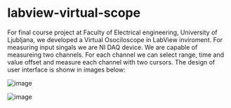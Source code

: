 # labview-virtual-scope
For final course project at Faculty of Electrical engineering, University of Ljubljana, we developed a Virtual Osociloscope in LabView inviroment. For measuring input singals we are NI DAQ device. We are capable of measureing two channels. For each channel we can select range, time and value offset and measure each channel with two cursors. The design of user interface is shonw in images below:

![image](https://user-images.githubusercontent.com/54812954/175606108-0198371b-7d7c-46b3-a8aa-32418efec0f4.png)

![image](https://user-images.githubusercontent.com/54812954/175606177-351de674-2c59-452d-be36-49dfaf133523.png)


